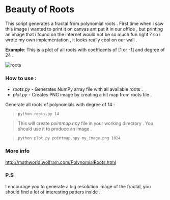 Beauty of Roots
===============

This script generates a fractal from polynomial roots . First time when i saw this image i wanted to print it on canvas ant put it in our office , but printing an image that i found on the internet would not be so much fun right ? so i wrote my own implementation , it looks really cool on our wall . 

__Example__: This is a plot of all roots with coefficents of [1 or -1] and degree of 24 .

![roots](http://alexander-0x80.github.io/data/roots.png)

### How to use :
* _roots.py_ - Generates NumPy array file with all available roots .
* _plot.py_ - Creates PNG image by creating a hit map from roots file .

Generate all roots of polynomials with degree of 14 : 
>`python roots.py 14`

>This will create _pointmap.npy_ file in your working directory . You should use it to produce an image .

> `python plot.py pointmap.npy my_image.png 1024`

### More info 
http://mathworld.wolfram.com/PolynomialRoots.html

### P.S 
I encourage you to generate a big resolution image of the fractal, you should find a lot of interesting patters inside . 